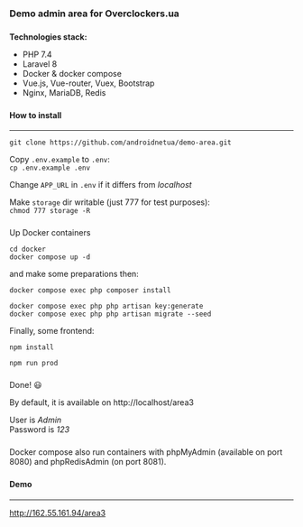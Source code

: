 ### Demo admin area for Overclockers.ua
###

**Technologies stack:**
* PHP 7.4
* Laravel 8
* Docker & docker compose
* Vue.js, Vue-router, Vuex, Bootstrap
* Nginx, MariaDB, Redis

###
#### How to install
_____

```
git clone https://github.com/androidnetua/demo-area.git
```

Copy `.env.example` to `.env`:  
`cp .env.example .env`

Change `APP_URL` in `.env` if it differs from *localhost*

Make `storage` dir writable (just 777 for test purposes):  
`chmod 777 storage -R`

###
Up Docker containers

```
cd docker
docker compose up -d
```

and make some preparations then:

```
docker compose exec php composer install

docker compose exec php php artisan key:generate
docker compose exec php php artisan migrate --seed
```

Finally, some frontend:

```
npm install

npm run prod
```

###
Done! 😃

By default, it is available on http://localhost/area3

User is *Admin*  
Password is *123*

###

Docker compose also run containers with phpMyAdmin (available on port 8080) and
phpRedisAdmin (on port 8081).


###
#### Demo
_____

http://162.55.161.94/area3
